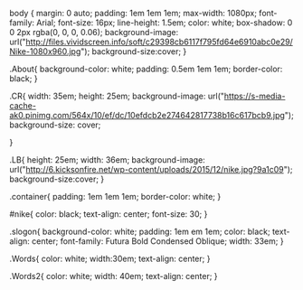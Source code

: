 body {
    margin: 0 auto;
    padding: 1em 1em 1em;
    max-width: 1080px;
    font-family: Arial;
    font-size: 16px;
    line-height: 1.5em;
    color: white;
    box-shadow: 0 0 2px rgba(0, 0, 0, 0.06);
    background-image: url("http://files.vividscreen.info/soft/c29398cb6117f795fd64e6910abc0e29/Nike-1080x960.jpg");
    background-size:cover; 
}

.About{
    background-color: white;
    padding: 0.5em 1em 1em; 
    border-color: black;
}

.CR{
    width: 35em;
    height: 25em;
    background-image: url("https://s-media-cache-ak0.pinimg.com/564x/10/ef/dc/10efdcb2e274642817738b16c617bcb9.jpg");
    background-size: cover;
    
}

.LB{
    height: 25em;
    width: 36em;
    background-image: url("http://6.kicksonfire.net/wp-content/uploads/2015/12/nike.jpg?9a1c09");
    background-size:cover;
}

.container{
    padding: 1em 1em 1em;
    border-color: white;
}



#nike{
    color: black;
    text-align: center;
    font-size: 30;
}

.slogon{
    background-color: white;
    padding: 1em em 1em; 
    color: black;
    text-align: center;
    font-family:  Futura Bold Condensed Oblique;
    width: 33em;
}

.Words{
    color: white;
    width:30em;
    text-align: center;
}

.Words2{
    color: white;
    width: 40em;
     text-align: center;
}
